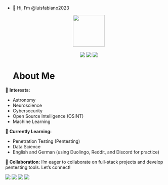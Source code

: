 - 👋 Hi, I’m @luisfabiano2023
    <div id="header" align="center">
  <img src="https://media.giphy.com/media/M9gbBd9nbDrOTu1Mqx/giphy.gif" width=100 /></div>
  <br>
  <div align="center">
  <a target="_blank" href="https://www.linkedin.com/in/luis-b-785264242/"><img src="https://img.shields.io/badge/LinkedIn-blue?logo=linkedin&logoColor=white&style=for-the-badge"></img></a> 
  <a target="_blank" href=""><img src="https://img.shields.io/badge/TryHackMe-black?logo=tryhackme&logoColor=green&style=for-the-badge"></img></a>
  <a target="_blank" href="https://www.duolingo.com/profile/luis248766"><img src="https://img.shields.io/badge/Duolingo-green?logo=duolingo&logoColor=yellow&style=for-the-badge"></img></a>
  </div>

  # About Me

👀 **Interests:**
- Astronomy
- Neuroscience
- Cybersecurity
- Open Source Intelligence (OSINT)
- Machine Learning

🌱 **Currently Learning:**
- Penetration Testing (Pentesting)
- Data Science
- English and German (using Duolingo, Reddit, and Discord for practice)

🤝 **Collaboration:**
I’m eager to collaborate on full-stack projects and develop pentesting tools. Let’s connect!

  <div>
    <img src="https://img.shields.io/badge/Spring-balck?logo=spring&logoColor=white&style=for-the-badge"></img>
    <img src="https://img.shields.io/badge/Linux-black?logo=linux&logoColor=yellow&style=for-the-badge"></img>
    <img src="https://img.shields.io/badge/PostgreSQL-blue?logo=postgresql&logoColor=white&style=for-the-badge"></img>
    <img src="https://img.shields.io/badge/Ubuntu-Server-orange?logo=ubuntu&logoColor=white&style=for-the-badge"></img>
  </div>

